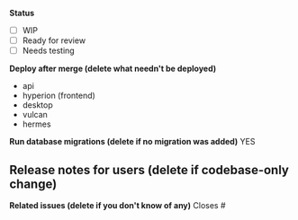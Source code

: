 <!-- FILL OUT THE BELOW FORM OR YOUR PR WILL BE AUTOMATICALLY CLOSED -->

**Status**

- [ ] WIP
- [ ] Ready for review
- [ ] Needs testing

**Deploy after merge (delete what needn't be deployed)**

- api
- hyperion (frontend)
- desktop
- vulcan
- hermes

**Run database migrations (delete if no migration was added)**
YES

## **Release notes for users (delete if codebase-only change)**

**Related issues (delete if you don't know of any)**
Closes #

<!-- If there are UI changes please share mobile-responsive and desktop screenshots or recordings. -->

